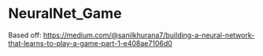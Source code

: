 # NeuralNet_Game

Based off: https://medium.com/@sanilkhurana7/building-a-neural-network-that-learns-to-play-a-game-part-1-e408ae7106d0
